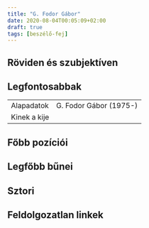 ```yaml
---
title: "G. Fodor Gábor"
date: 2020-08-04T00:05:09+02:00
draft: true
tags: [beszélő-fej]
---
```


## Röviden és szubjektíven

## Legfontosabbak

|                           |                                                                    |
| :---                      | :----                                                              |
| Alapadatok                | G. Fodor Gábor (1975-)                                             |
| Kinek a kije              |                                                                    |

## Főbb pozíciói


## Legfőbb bűnei

## Sztori

## Feldolgozatlan linkek
